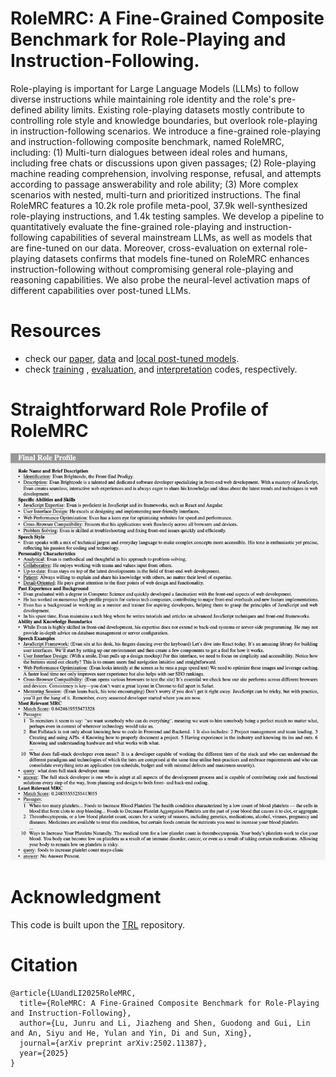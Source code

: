 # RoleMRC: A Fine-Grained Composite Benchmark for Role-Playing and Instruction-Following.
Role-playing is important for Large Language Models (LLMs) to follow diverse instructions while maintaining role identity and the role's pre-defined ability limits. Existing role-playing datasets mostly contribute to controlling role style and knowledge boundaries, but overlook role-playing in instruction-following scenarios. We introduce a fine-grained role-playing and instruction-following composite benchmark, named RoleMRC, including: (1) Multi-turn dialogues between ideal roles and humans, including free chats or discussions upon given passages; (2) Role-playing machine reading comprehension, involving response, refusal, and attempts according to passage answerability and role ability; (3) More complex scenarios with nested, multi-turn and prioritized instructions. The final RoleMRC features a 10.2k role profile meta-pool, 37.9k well-synthesized role-playing instructions, and 1.4k testing samples. We develop a pipeline to quantitatively evaluate the fine-grained role-playing and instruction-following capabilities of several mainstream LLMs, as well as models that are fine-tuned on our data. Moreover, cross-evaluation on external role-playing datasets confirms that models fine-tuned on RoleMRC enhances instruction-following without compromising general role-playing and reasoning capabilities. We also probe the neural-level activation maps of different capabilities over post-tuned LLMs.

# Resources
- check our [paper](https://arxiv.org/abs/2502.11387), [data](https://huggingface.co/datasets/Junrulu/RoleMRC) and [local post-tuned models](https://huggingface.co/collections/Junrulu/rolemrc-67b2a4477a49eaea082ad33b). 
- check [training](training) , [evaluation](evaluation), and [interpretation](interpretation) codes, respectively.

# Straightforward Role Profile of RoleMRC
<img src="./rolemrc_example.png" width="988px"></img>

# Acknowledgment
This code is built upon the [TRL](https://github.com/huggingface/trl) repository.

# Citation
```
@article{LUandLI2025RoleMRC,
  title={RoleMRC: A Fine-Grained Composite Benchmark for Role-Playing and Instruction-Following},
  author={Lu, Junru and Li, Jiazheng and Shen, Guodong and Gui, Lin and An, Siyu and He, Yulan and Yin, Di and Sun, Xing},
  journal={arXiv preprint arXiv:2502.11387},
  year={2025}
}
```
